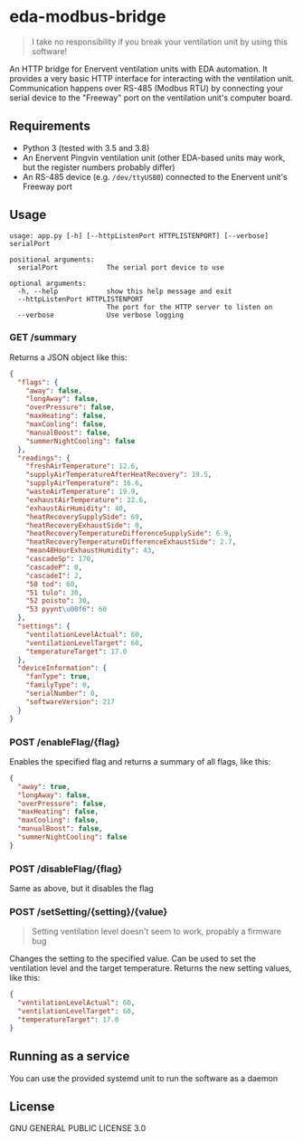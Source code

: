 # eda-modbus-bridge

> I take no responsibility if you break your ventilation unit by using this software!

An HTTP bridge for Enervent ventilation units with EDA automation. It provides a very basic HTTP interface for 
interacting with the ventilation unit. Communication happens over RS-485 (Modbus RTU) by connecting your serial device 
to the "Freeway" port on the ventilation unit's computer board.

## Requirements

* Python 3 (tested with 3.5 and 3.8)
* An Enervent Pingvin ventilation unit (other EDA-based units may work, but the register numbers probably differ)
* An RS-485 device (e.g. `/dev/ttyUSB0`) connected to the Enervent unit's Freeway port

## Usage

```
usage: app.py [-h] [--httpListenPort HTTPLISTENPORT] [--verbose] serialPort

positional arguments:
  serialPort            The serial port device to use

optional arguments:
  -h, --help            show this help message and exit
  --httpListenPort HTTPLISTENPORT
                        The port for the HTTP server to listen on
  --verbose             Use verbose logging
```

### GET /summary

Returns a JSON object like this:

```json
{
  "flags": {
    "away": false,
    "longAway": false,
    "overPressure": false,
    "maxHeating": false,
    "maxCooling": false,
    "manualBoost": false,
    "summerNightCooling": false
  },
  "readings": {
    "freshAirTemperature": 12.6,
    "supplyAirTemperatureAfterHeatRecovery": 19.5,
    "supplyAirTemperature": 16.6,
    "wasteAirTemperature": 19.9,
    "exhaustAirTemperature": 22.6,
    "exhaustAirHumidity": 40,
    "heatRecoverySupplySide": 69,
    "heatRecoveryExhaustSide": 0,
    "heatRecoveryTemperatureDifferenceSupplySide": 6.9,
    "heatRecoveryTemperatureDifferenceExhaustSide": 2.7,
    "mean48HourExhaustHumidity": 43,
    "cascadeSp": 170,
    "cascadeP": 0,
    "cascadeI": 2,
    "50 tod": 60,
    "51 tulo": 30,
    "52 poisto": 30,
    "53 pyynt\u00f6": 60
  },
  "settings": {
    "ventilationLevelActual": 60,
    "ventilationLevelTarget": 60,
    "temperatureTarget": 17.0
  },
  "deviceInformation": {
    "fanType": true,
    "familyType": 0,
    "serialNumber": 0,
    "softwareVersion": 217
  }
}
```

### POST /enableFlag/{flag}

Enables the specified flag and returns a summary of all flags, like this:

```json
{
  "away": true,
  "longAway": false,
  "overPressure": false,
  "maxHeating": false,
  "maxCooling": false,
  "manualBoost": false,
  "summerNightCooling": false
}
```

### POST /disableFlag/{flag}

Same as above, but it disables the flag

### POST /setSetting/{setting}/{value}

> Setting ventilation level doesn't seem to work, propably a firmware bug

Changes the setting to the specified value. Can be used to set the ventilation level and the target temperature. 
Returns the new setting values, like this:

```json
{
  "ventilationLevelActual": 60,
  "ventilationLevelTarget": 60,
  "temperatureTarget": 17.0
}
```

## Running as a service

You can use the provided systemd unit to run the software as a daemon

## License

GNU GENERAL PUBLIC LICENSE 3.0